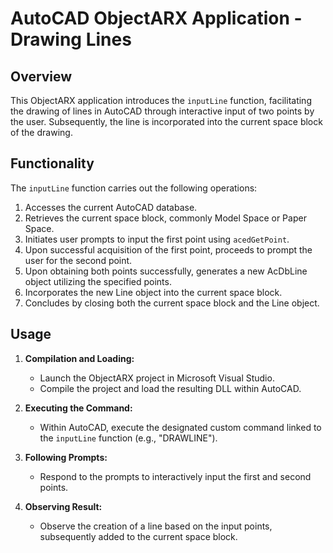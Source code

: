 # AutoCAD ObjectARX Application - Drawing Lines
 
## Overview
 
This ObjectARX application introduces the `inputLine` function, facilitating the drawing of lines in AutoCAD through interactive input of two points by the user. Subsequently, the line is incorporated into the current space block of the drawing.
 
## Functionality
 
The `inputLine` function carries out the following operations:
 
1. Accesses the current AutoCAD database.
2. Retrieves the current space block, commonly Model Space or Paper Space.
3. Initiates user prompts to input the first point using `acedGetPoint`.
4. Upon successful acquisition of the first point, proceeds to prompt the user for the second point.
5. Upon obtaining both points successfully, generates a new AcDbLine object utilizing the specified points.
6. Incorporates the new Line object into the current space block.
7. Concludes by closing both the current space block and the Line object.
 
## Usage
 
1. **Compilation and Loading:**
 
   - Launch the ObjectARX project in Microsoft Visual Studio.
   - Compile the project and load the resulting DLL within AutoCAD.
 
2. **Executing the Command:**
 
   - Within AutoCAD, execute the designated custom command linked to the `inputLine` function (e.g., "DRAWLINE").
 
3. **Following Prompts:**
 
   - Respond to the prompts to interactively input the first and second points.
 
4. **Observing Result:**
 
   - Observe the creation of a line based on the input points, subsequently added to the current space block.